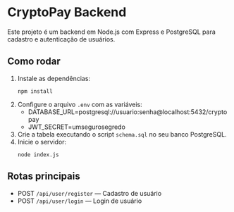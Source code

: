 # CryptoPay Backend

Este projeto é um backend em Node.js com Express e PostgreSQL para cadastro e autenticação de usuários.

## Como rodar

1. Instale as dependências:
   ```
   npm install
   ```
2. Configure o arquivo `.env` com as variáveis:
   - DATABASE_URL=postgresql://usuario:senha@localhost:5432/cryptopay
   - JWT_SECRET=umsegurosegredo
3. Crie a tabela executando o script `schema.sql` no seu banco PostgreSQL.
4. Inicie o servidor:
   ```
   node index.js
   ```

## Rotas principais
- POST `/api/user/register` — Cadastro de usuário
- POST `/api/user/login` — Login de usuário
